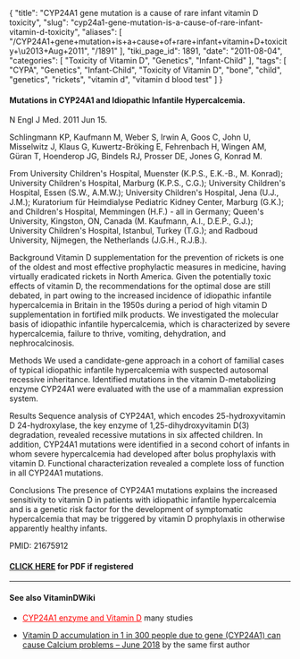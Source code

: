 {
    "title": "CYP24A1 gene mutation is a cause of rare infant vitamin D toxicity",
    "slug": "cyp24a1-gene-mutation-is-a-cause-of-rare-infant-vitamin-d-toxicity",
    "aliases": [
        "/CYP24A1+gene+mutation+is+a+cause+of+rare+infant+vitamin+D+toxicity+\u2013+Aug+2011",
        "/1891"
    ],
    "tiki_page_id": 1891,
    "date": "2011-08-04",
    "categories": [
        "Toxicity of Vitamin D",
        "Genetics",
        "Infant-Child"
    ],
    "tags": [
        "CYPA",
        "Genetics",
        "Infant-Child",
        "Toxicity of Vitamin D",
        "bone",
        "child",
        "genetics",
        "rickets",
        "vitamin d",
        "vitamin d blood test"
    ]
}


#### Mutations in CYP24A1 and Idiopathic Infantile Hypercalcemia.

N Engl J Med. 2011 Jun 15. 

Schlingmann KP, Kaufmann M, Weber S, Irwin A, Goos C, John U, Misselwitz J, Klaus G, Kuwertz-Bröking E, Fehrenbach H, Wingen AM, Güran T, Hoenderop JG, Bindels RJ, Prosser DE, Jones G, Konrad M.

From University Children's Hospital, Muenster (K.P.S., E.K.-B., M. Konrad); University Children's Hospital, Marburg (K.P.S., C.G.); University Children's Hospital, Essen (S.W., A.M.W.); University Children's Hospital, Jena (U.J., J.M.); Kuratorium für Heimdialyse Pediatric Kidney Center, Marburg (G.K.); and Children's Hospital, Memmingen (H.F.) - all in Germany; Queen's University, Kingston, ON, Canada (M. Kaufmann, A.I., D.E.P., G.J.); University Children's Hospital, Istanbul, Turkey (T.G.); and Radboud University, Nijmegen, the Netherlands (J.G.H., R.J.B.).

Background Vitamin D supplementation for the prevention of rickets is one of the oldest and most effective prophylactic measures in medicine, having virtually eradicated rickets in North America. Given the potentially toxic effects of vitamin D, the recommendations for the optimal dose are still debated, in part owing to the increased incidence of idiopathic infantile hypercalcemia in Britain in the 1950s during a period of high vitamin D supplementation in fortified milk products. We investigated the molecular basis of idiopathic infantile hypercalcemia, which is characterized by severe hypercalcemia, failure to thrive, vomiting, dehydration, and nephrocalcinosis. 

Methods We used a candidate-gene approach in a cohort of familial cases of typical idiopathic infantile hypercalcemia with suspected autosomal recessive inheritance. Identified mutations in the vitamin D-metabolizing enzyme CYP24A1 were evaluated with the use of a mammalian expression system. 

Results Sequence analysis of CYP24A1, which encodes 25-hydroxyvitamin D 24-hydroxylase, the key enzyme of 1,25-dihydroxyvitamin D(3) degradation, revealed recessive mutations in six affected children. In addition, CYP24A1 mutations were identified in a second cohort of infants in whom severe hypercalcemia had developed after bolus prophylaxis with vitamin D. Functional characterization revealed a complete loss of function in all CYP24A1 mutations. 

Conclusions The presence of CYP24A1 mutations explains the increased sensitivity to vitamin D in patients with idiopathic infantile hypercalcemia and is a genetic risk factor for the development of symptomatic hypercalcemia that may be triggered by vitamin D prophylaxis in otherwise apparently healthy infants.

PMID:  21675912

#### [CLICK HERE](https://www.VitaminDWiki.com/tiki-download_file.php?fileId=1934) for PDF if registered

---

#### See also VitaminDWiki

* <a href="/posts/cyp24a1-enzyme-and-vitamin-d" style="color: red; text-decoration: underline;" title="This link has an unknown page_id: 1447">CYP24A1 enzyme and Vitamin D</a> many studies

* [Vitamin D accumulation in 1 in 300 people due to gene (CYP24A1) can cause Calcium problems – June 2018](/posts/vitamin-d-accumulation-in-1-in-300-people-due-to-gene-cyp24a1-can-cause-calcium-problems) by the same first author